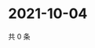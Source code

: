 # 2021-10-04

共 0 条

<!-- BEGIN WEIBO -->
<!-- 最后更新时间 Mon Oct 04 2021 11:15:00 GMT+0800 (China Standard Time) -->

<!-- END WEIBO -->
